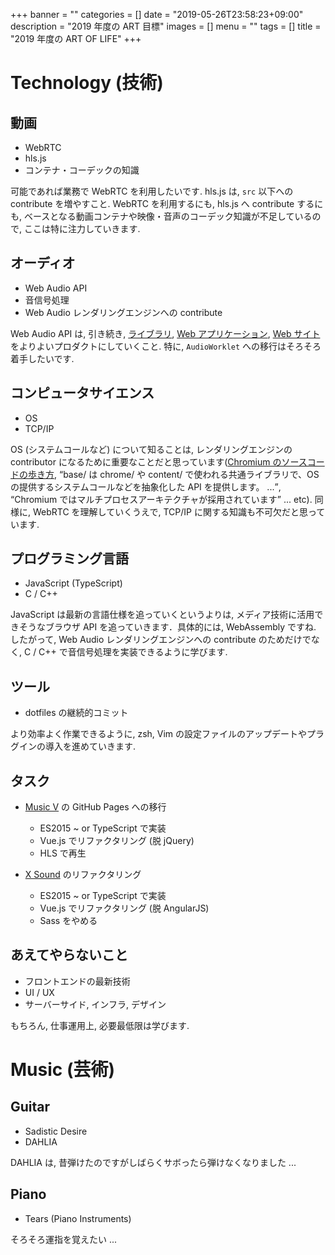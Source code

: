 +++
banner = ""
categories = []
date = "2019-05-26T23:58:23+09:00"
description = "2019 年度の ART 目標"
images = []
menu = ""
tags = []
title = "2019 年度の ART OF LIFE"
+++

# Technology (技術)

## 動画

- WebRTC
- hls.js
- コンテナ・コーデックの知識

可能であれば業務で WebRTC を利用したいです.
hls.js は, `src` 以下への contribute を増やすこと.
WebRTC を利用するにも, hls.js へ contribute するにも, ベースとなる動画コンテナや映像・音声のコーデック知識が不足しているので, ここは特に注力していきます.

## オーディオ

- Web Audio API
- 音信号処理
- Web Audio レンダリングエンジンへの contribute

Web Audio API は, 引き続き, [ライブラリ](https://xsound.jp/), [Web アプリケーション](https://xsound.app/), [Web サイト](https://web-sounder.net/) をよりよいプロダクトにしていくこと. 特に, `AudioWorklet` への移行はそろそろ着手したいです.

## コンピュータサイエンス

- OS
- TCP/IP

OS (システムコールなど) について知ることは, レンダリングエンジンの contributor になるために重要なことだと思っています([Chromium のソースコードの歩き方](https://nhiroki.jp/2017/12/01/chromium-sourcecode), <q>base/ は chrome/ や content/ で使われる共通ライブラリで、OS の提供するシステムコールなどを抽象化した API を提供します。 ...</q>, <q>Chromium ではマルチプロセスアーキテクチャが採用されています</q> ... etc). 同様に, WebRTC を理解していくうえで, TCP/IP に関する知識も不可欠だと思っています.

## プログラミング言語

- JavaScript (TypeScript)
- C / C++

JavaScript は最新の言語仕様を追っていくというよりは, メディア技術に活用できそうなブラウザ API を追っていきます．具体的には, WebAssembly ですね. したがって, Web Audio レンダリングエンジンへの contribute のためだけでなく, C / C++ で音信号処理を実装できるように学びます.

## ツール

- dotfiles の継続的コミット

より効率よく作業できるように, zsh, Vim の設定ファイルのアップデートやプラグインの導入を進めていきます.

## タスク

- [Music V](https://weblike-curtaincall.ssl-lolipop.jp/portfolio-music-v/) の GitHub Pages への移行
  - ES2015 ~ or TypeScript で実装
  - Vue.js でリファクタリング (脱 jQuery)
  - HLS で再生

- [X Sound](https://xsound.app/) のリファクタリング
  - ES2015 ~ or TypeScript で実装
  - Vue.js でリファクタリング (脱 AngularJS)
  - Sass をやめる

## あえてやらないこと

- フロントエンドの最新技術
- UI / UX
- サーバーサイド, インフラ, デザイン

もちろん, 仕事運用上, 必要最低限は学びます.

# Music (芸術)

## Guitar

- Sadistic Desire
- DAHLIA

DAHLIA は, 昔弾けたのですがしばらくサボったら弾けなくなりました ...

## Piano

- Tears (Piano Instruments)

そろそろ運指を覚えたい ...
